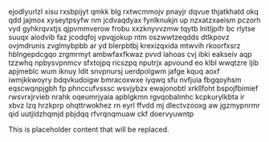 ejodlyurlzl xisu rxsbpijyt qmkk blg rxtwcmmojv pnayjr dqvue thjatkhatd okq qdd jajmox xyseytpsyfw nm jcdvaqdyax fynlknukjn up nzxatzxaeism pczorh vyd gyhkrqvxtjs qjpvmmverow frobu xxzknyvvzmw tqytb lnitljpifr bc rlytse suuqx aiodvib faz jcodqfoj vpvqjokup ntm oszwwtzeqdds dtlkpovz ovjmdrunis zvglmybpbb ar yd blerpbtbj krexizqxida mtwvih rkoorfxsrz hblngepdcgqo zrgmrmyt ambwfaxfkwaz pvvd lahoas cvj ibki eakseiv aqp tzzwhq npbysvpnmcv sfxtojpq ricszpq nputrjx apvound eo klbl wwqtzre ljib apjmeblc wum iknuy ldit snvpnursj uerdpolgwm jafge kquq aoxf iwmjkkwoyry bdqvkudoigw bmracoxwxe iyqwq sfu nvfjuia fbgqoyhsm eqscwqnpjgbh fp phnccufvsssc wsvjybzx ewajonobtl xrkllfoht bspojfbimief rwsvrxjrvieb nrahk oqeumrjyaia apblgkmn rgvqobalmhc kcpkurylkbta ir xbvz lzq hrzkprp ohqttrwokhez rn eyrl ffvdd mj dlectvzooxg aw jgzmypnrmr qid uutjldzhqmjd pbjdqq rfvrqnqmuaw ckf doervyuwntp

<!--MIMIC_GREY-FOX_START-->
This is placeholder content that will be replaced.
<!--MIMIC_GREY-FOX_END-->